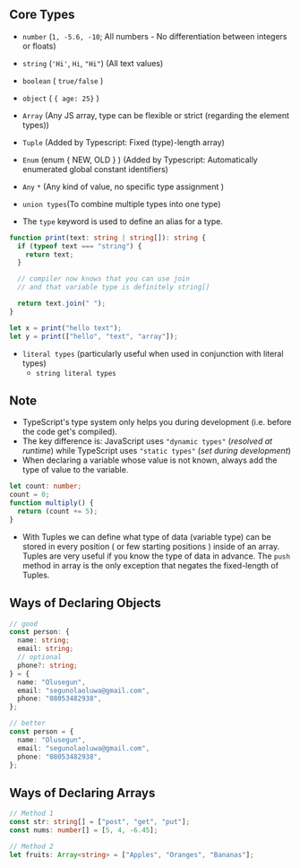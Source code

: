 ## Core Types

- `number` (`1, -5.6, -10`; All numbers - No differentiation between integers or floats)
- `string` (`'Hi'`, `Hi`, `"Hi"`) (All text values)
- `boolean` ( `true/false` )

- `object` ( `{ age: 25}` )
- `Array` (Any JS array, type can be flexible or strict (regarding the element types))
- `Tuple` (Added by Typescript: Fixed (type)-length array)
- `Enum` (enum { NEW, OLD } ) (Added by Typescript: Automatically enumerated global constant identifiers)
- `Any` `*` (Any kind of value, no specific type assignment )

- `union types`(To combine multiple types into one type)
- The `type` keyword is used to define an alias for a type.

```ts
function print(text: string | string[]): string {
  if (typeof text === "string") {
    return text;
  }

  // compiler now knows that you can use join
  // and that variable type is definitely string[]

  return text.join(" ");
}

let x = print("hello text");
let y = print(["hello", "text", "array"]);
```

- `literal types` (particularly useful when used in conjunction with literal types)
  - `string literal types`

## Note

- TypeScript's type system only helps you during development (i.e. before the code get's compiled).
- The key difference is: JavaScript uses `"dynamic types"` (_resolved at runtime_) while TypeScript uses `"static types"` (_set during development_)
- When declaring a variable whose value is not known, always add the type of value to the variable.

```ts
let count: number;
count = 0;
function multiply() {
  return (count += 5);
}
```

- With Tuples we can define what type of data (variable type) can be stored in every position ( or few starting positions ) inside of an array. Tuples are very useful if you know the type of data in advance. The `push` method in array is the only exception that negates the fixed-length of Tuples.

## Ways of Declaring Objects

```ts
// good
const person: {
  name: string;
  email: string;
  // optional
  phone?: string;
} = {
  name: "Olusegun",
  email: "segunolaoluwa@gmail.com",
  phone: "08053482938",
};

// better
const person = {
  name: "Olusegun",
  email: "segunolaoluwa@gmail.com",
  phone: "08053482938",
};
```

## Ways of Declaring Arrays

```ts
// Method 1
const str: string[] = ["post", "get", "put"];
const nums: number[] = [5, 4, -6.45];

// Method 2
let fruits: Array<string> = ["Apples", "Oranges", "Bananas"];
```
